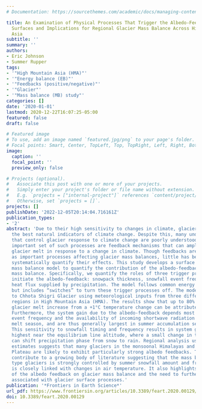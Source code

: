 ```yaml
---
# Documentation: https://sourcethemes.com/academic/docs/managing-content/

title: An Examination of Physical Processes That Trigger the Albedo-Feedback on Glacier
  Surfaces and Implications for Regional Glacier Mass Balance Across High Mountain
  Asia
subtitle: ''
summary: ''
authors:
- Eric Johnson
- Summer Rupper
tags:
- '"High Mountain Asia (HMA)"'
- '"Energy balance (EB)"'
- '"Feedbacks (positive/negative)"'
- '"Glacier"'
- '"Mass balance (MB) study"'
categories: []
date: '2020-01-01'
lastmod: 2020-12-22T16:07:25-05:00
featured: false
draft: false

# Featured image
# To use, add an image named `featured.jpg/png` to your page's folder.
# Focal points: Smart, Center, TopLeft, Top, TopRight, Left, Right, BottomLeft, Bottom, BottomRight.
image:
  caption: ''
  focal_point: ''
  preview_only: false

# Projects (optional).
#   Associate this post with one or more of your projects.
#   Simply enter your project's folder or file name without extension.
#   E.g. `projects = ["internal-project"]` references `content/project/deep-learning/index.md`.
#   Otherwise, set `projects = []`.
projects: []
publishDate: '2022-12-05T20:14:04.716161Z'
publication_types:
- '2'
abstract: 'Due to their high sensitivity to changes in climate, glaciers are one of
  the best natural indicators of climate change. Despite this, many underlying processes
  that control glacier response to climate change are poorly understood. One potentially
  important set of such processes are feedback mechanisms that can amplify or dampen
  glacier melt in response to a change in climate. Though feedbacks are recognized
  as important processes affecting glacier mass balances, little has been done to
  systematically quantify their effects. This study develops a surface energy and
  mass balance model to quantify the contribution of the albedo-feedback to glacier
  mass balance. Specifically, we quantify the roles of three trigger processes that
  initiate the albedo-feedback: snowpack thickness, snowfall event frequency, and
  heat flux supplied by precipitation. The model follows common energy balance methods
  but includes “switches” to turn these trigger processes off. The model is applied
  to Chhota Shigri Glacier using meteorological inputs from three different climate
  regions in High Mountain Asia (HMA). The results show that up to 80% of the average
  glacier melt increase from a +1°C temperature change can be attributed to the albedo-feedback.
  Furthermore, the system gain due to the albedo-feedback depends most on snowfall
  event frequency and the availability of incoming shortwave radiation during the
  melt season, and are thus generally largest in summer accumulation settings of HMA.
  This sensitivity to snowfall timing and frequency results in system gains being
  highest near the equilibrium line altitude, where a small change in temperature
  can shift precipitation phase from snow to rain. Regional analysis using climatological
  estimates suggests that many glaciers in the monsoonal Himalayas and southern Tibetan
  Plateau are likely to exhibit particularly strong albedo feedbacks. These results
  contribute to a growing body of literature suggesting that the mass balance of summer-accumulation
  type glaciers is strongly controlled by summer snowfall amount and frequency, which
  is closely linked with changes in air temperature. It also highlights the significance
  of the albedo feedback on glacier mass balance and the need to further explore feedbacks
  associated with glacier surface processes.'
publication: '*Frontiers in Earth Science*'
url_pdf: https://www.frontiersin.org/articles/10.3389/feart.2020.00129/full
doi: 10.3389/feart.2020.00129
---
```


